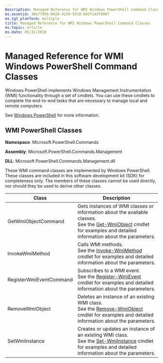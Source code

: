```yaml
---
Description: Managed Reference for WMI Windows PowerShell Command Classes
ms.assetid: 30e77956-8428-4259-9218-b93f143fd987
ms.tgt_platform: multiple
title: Managed Reference for WMI Windows PowerShell Command Classes
ms.topic: article
ms.date: 05/31/2018
---
```


# Managed Reference for WMI Windows PowerShell Command Classes

Windows PowerShell implements Windows Management Instrumentation (WMI) functionality through a set of cmdlets. You can use these cmdlets to complete the end-to-end tasks that are necessary to manage local and remote computers.

See [Windows PowerShell](https://msdn.microsoft.com/library/dd835506(v=vs.85).aspx) for more information.

## WMI PowerShell Classes

**Namespace**: Microsoft.PowerShell.Commands

**Assembly**: Microsoft.PowerShell.Commands.Management

**DLL**: Microsoft.PowerShell.Commands.Management.dll

These WMI command classes are implemented by Windows PowerShell. These classes are included in this software development kit (SDK) for completeness only. The members of these classes cannot be used directly, nor should they be used to derive other classes.



| Class                   | Description                                                                                                                                                                                                                                 |
|-------------------------|---------------------------------------------------------------------------------------------------------------------------------------------------------------------------------------------------------------------------------------------|
| GetWmiObjectCommand     | Gets instances of WMI classes or information about the available classes.<br/> See the [Get-WmiObject](https://technet.microsoft.com/library/dd315295.aspx) cmdlet for examples and detailed information about the parameters.<br/> |
| InvokeWmiMethod         | Calls WMI methods.<br/> See the [Invoke-WmiMethod](https://technet.microsoft.com/library/dd315300.aspx) cmdlet for examples and detailed information about the parameters.<br/>                                                     |
| RegisterWmiEventCommand | Subscribes to a WMI event.<br/> See the [Register-WmiEvent](https://technet.microsoft.com/library/dd315242.aspx) cmdlet for examples and detailed information about the parameters.<br/>                                            |
| RemoveWmiObject         | Deletes an instance of an existing WMI class.<br/> See the [Remove-WmiObject](https://technet.microsoft.com/library/dd347605.aspx) cmdlet for examples and detailed information about the parameters.<br/>                          |
| SetWmiInstance          | Creates or updates an instance of an existing WMI class.<br/> See the [Set-WmiInstance](https://technet.microsoft.com/library/dd315391.aspx) cmdlet for examples and detailed information about the parameters.<br/>                |



 

 

 




